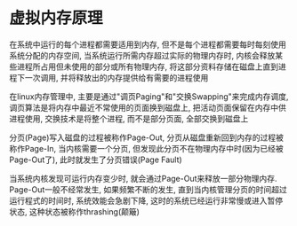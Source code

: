 # 虚拟内存原理

在系统中运行的每个进程都需要适用到内存, 但不是每个进程都需要每时每刻使用系统分配的内存空间, 当系统运行所需内存超过实际的物理内存时, 内核会释放某些进程所占用但未使用的部分或所有物理内存, 将这部分资料存储在磁盘上直到进程下一次调用, 并将释放出的内存提供给有需要的进程使用

在linux内存管理中, 主要是通过"调页Paging"和"交换Swapping"来完成内存调度, 调页算法是将内存中最近不常使用的页面换到磁盘上, 把活动页面保留在内存中供进程使用, 交换技术是将整个进程, 而不是部分页面, 全部交换到磁盘上

分页(Page)写入磁盘的过程被称作Page-Out, 分页从磁盘重新回到内存的过程被称作Page-In, 当内核需要一个分页, 但发现此分页不在物理内存中时(因为已经被Page-Out了), 此时就发生了分页错误(Page Fault)

当系统内核发现可运行内存变少时, 就会通过Page-Out来释放一部分物理内存. Page-Out一般不经常发生, 如果频繁不断的发生, 直到当内核管理分页的时间超过运行程式的时间时, 系统效能会急剧下降, 这时的系统已经运行非常慢或进入暂停状态, 这种状态被称作thrashing(颠簸)

